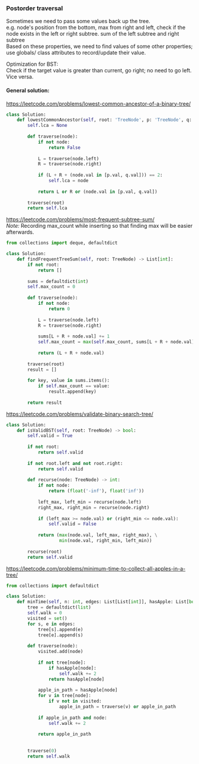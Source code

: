 ### Postorder traversal

Sometimes we need to pass some values back up the tree. <br />
e.g. node's position from the bottom, max from right and left, check if the node exists in the left or right subtree. sum of the left subtree and right subtree <br />
Based on these properties, we need to find values of some other properties; use globals/ class attributes to record/update their value.

Optimization for BST: <br />
Check if the target value is greater than current, go right; no need to go left. Vice versa.

#### General solution:
https://leetcode.com/problems/lowest-common-ancestor-of-a-binary-tree/
```py
class Solution:
    def lowestCommonAncestor(self, root: 'TreeNode', p: 'TreeNode', q: 'TreeNode') -> 'TreeNode':
        self.lca = None
        
        def traverse(node):
            if not node:
                return False
            
            L = traverse(node.left)
            R = traverse(node.right)
            
            if (L + R + (node.val in [p.val, q.val])) == 2:
                self.lca = node
                
            return L or R or (node.val in [p.val, q.val])
        
        traverse(root)
        return self.lca
```

https://leetcode.com/problems/most-frequent-subtree-sum/ <br />
_Note:_ Recording max_count while inserting so that finding max will be easier afterwards.

```py
from collections import deque, defaultdict

class Solution:
    def findFrequentTreeSum(self, root: TreeNode) -> List[int]:
        if not root:
            return []
        
        sums = defaultdict(int)
        self.max_count = 0
        
        def traverse(node):
            if not node:
                return 0
            
            L = traverse(node.left)
            R = traverse(node.right)
            
            sums[L + R + node.val] += 1
            self.max_count = max(self.max_count, sums[L + R + node.val])
            
            return (L + R + node.val)
        
        traverse(root)
        result = []
        
        for key, value in sums.items():
            if self.max_count == value:
                result.append(key)
            
        return result
```
https://leetcode.com/problems/validate-binary-search-tree/
```py
class Solution:
    def isValidBST(self, root: TreeNode) -> bool:
        self.valid = True
        
        if not root:
            return self.valid
        
        if not root.left and not root.right:
            return self.valid
        
        def recurse(node: TreeNode) -> int:
            if not node:
                return (float('-inf'), float('inf'))
            
            left_max, left_min = recurse(node.left)
            right_max, right_min = recurse(node.right)
            
            if (left_max >= node.val) or (right_min <= node.val):
                self.valid = False
                
            return (max(node.val, left_max, right_max), \
                    min(node.val, right_min, left_min))
        
        recurse(root)
        return self.valid
```
https://leetcode.com/problems/minimum-time-to-collect-all-apples-in-a-tree/
```py
from collections import defaultdict

class Solution:
    def minTime(self, n: int, edges: List[List[int]], hasApple: List[bool]) -> int:
        tree = defaultdict(list)
        self.walk = 0
        visited = set()
        for s, e in edges:
            tree[s].append(e)
            tree[e].append(s)
            
        def traverse(node):
            visited.add(node)
            
            if not tree[node]:
                if hasApple[node]:
                    self.walk += 2
                return hasApple[node]
            
            apple_in_path = hasApple[node]
            for v in tree[node]:
                if v not in visited:
                    apple_in_path = traverse(v) or apple_in_path
            
            if apple_in_path and node:
                self.walk += 2
            
            return apple_in_path
            
        
        traverse(0)
        return self.walk
```
